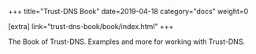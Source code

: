 +++
title="Trust-DNS Book"
date=2019-04-18
category="docs"
weight=0

[extra]
link="trust-dns-book/book/index.html"
+++

The Book of Trust-DNS. Examples and more for working with Trust-DNS.
